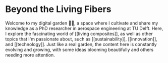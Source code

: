 # Beyond the Living Fibers
Welcome to my digital garden 👋🏼, a space where I cultivate and share my knowledge as a PhD researcher in aerospace engineering at TU Delft. Here, I explore the fascinating world of [[living composites]], as well as other topics that I'm passionate about, such as [[sustainability]], [[innovation]], and [[technology]]. Just like a real garden, the content here is constantly evolving and growing, with some ideas blooming beautifully and others needing more attention.